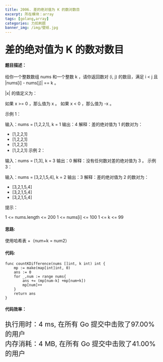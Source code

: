 ```yaml
---
title: 2006. 差的绝对值为 K 的数对数目
excerpt: 所在模块：array
tags: [golang,array]
categories: 力扣刷题
banner_img: /img/壁纸.jpg
---
```


### <font size=6px>差的绝对值为 K 的数对数目</font>

#### 题目描述：

给你一个整数数组 nums 和一个整数 k ，请你返回数对 (i, j) 的数目，满足 i < j 且 |nums[i] - nums[j]| == k 。

|x| 的值定义为：

如果 x >= 0 ，那么值为 x 。
如果 x < 0 ，那么值为 -x 。


示例 1：

输入：nums = [1,2,2,1], k = 1
输出：4
解释：差的绝对值为 1 的数对为：
- [1,2,2,1]
- [1,2,2,1]
- [1,2,2,1]
- [1,2,2,1]
示例 2：

输入：nums = [1,3], k = 3
输出：0
解释：没有任何数对差的绝对值为 3 。
示例 3：

输入：nums = [3,2,1,5,4], k = 2
输出：3
解释：差的绝对值为 2 的数对为：
- [3,2,1,5,4]
- [3,2,1,5,4]
- [3,2,1,5,4]


提示：

1 <= nums.length <= 200
1 <= nums[i] <= 100
1 <= k <= 99

#### 思路:

使用哈希表 +（num+k = num2）

#### 代码:

```golang
func countKDifference(nums []int, k int) int {
    mp := make(map[int]int, 0)
    ans := 0
    for _,num := range nums{
        ans += (mp[num-k] +mp[num+k])
        mp[num]++
    }
    return ans
}
```

#### 代码效率：

<p class="note note-primary"; style="font-size:22px">
   执行用时：4 ms, 在所有 Go 提交中击败了97.00%的用户<br>
   内存消耗：4 MB, 在所有 Go 提交中击败了41.00%的用户
</p>


